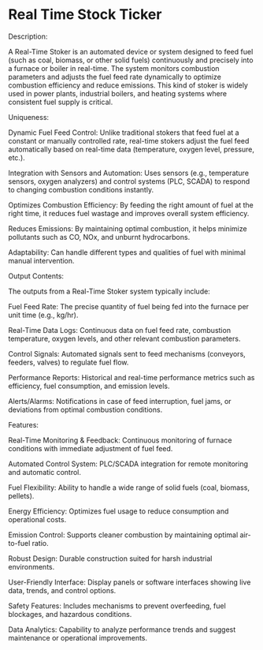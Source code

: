 # Real Time Stock Ticker

Description:

A Real-Time Stoker is an automated device or system designed to feed fuel (such as coal, biomass, or other solid fuels) continuously and precisely into a furnace or boiler in real-time. The system monitors combustion parameters and adjusts the fuel feed rate dynamically to optimize combustion efficiency and reduce emissions. This kind of stoker is widely used in power plants, industrial boilers, and heating systems where consistent fuel supply is critical.

Uniqueness:

Dynamic Fuel Feed Control: Unlike traditional stokers that feed fuel at a constant or manually controlled rate, real-time stokers adjust the fuel feed automatically based on real-time data (temperature, oxygen level, pressure, etc.).

Integration with Sensors and Automation: Uses sensors (e.g., temperature sensors, oxygen analyzers) and control systems (PLC, SCADA) to respond to changing combustion conditions instantly.

Optimizes Combustion Efficiency: By feeding the right amount of fuel at the right time, it reduces fuel wastage and improves overall system efficiency.

Reduces Emissions: By maintaining optimal combustion, it helps minimize pollutants such as CO, NOx, and unburnt hydrocarbons.

Adaptability: Can handle different types and qualities of fuel with minimal manual intervention.

Output Contents:

The outputs from a Real-Time Stoker system typically include:

Fuel Feed Rate: The precise quantity of fuel being fed into the furnace per unit time (e.g., kg/hr).

Real-Time Data Logs: Continuous data on fuel feed rate, combustion temperature, oxygen levels, and other relevant combustion parameters.

Control Signals: Automated signals sent to feed mechanisms (conveyors, feeders, valves) to regulate fuel flow.

Performance Reports: Historical and real-time performance metrics such as efficiency, fuel consumption, and emission levels.

Alerts/Alarms: Notifications in case of feed interruption, fuel jams, or deviations from optimal combustion conditions.

Features:

Real-Time Monitoring & Feedback: Continuous monitoring of furnace conditions with immediate adjustment of fuel feed.

Automated Control System: PLC/SCADA integration for remote monitoring and automatic control.

Fuel Flexibility: Ability to handle a wide range of solid fuels (coal, biomass, pellets).

Energy Efficiency: Optimizes fuel usage to reduce consumption and operational costs.

Emission Control: Supports cleaner combustion by maintaining optimal air-to-fuel ratio.

Robust Design: Durable construction suited for harsh industrial environments.

User-Friendly Interface: Display panels or software interfaces showing live data, trends, and control options.

Safety Features: Includes mechanisms to prevent overfeeding, fuel blockages, and hazardous conditions.

Data Analytics: Capability to analyze performance trends and suggest maintenance or operational improvements.
